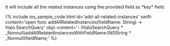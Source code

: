 <div markdown="1">
It will include all the related instances using the provided field as *key* field.

{% include ios_sample_code.html id='add-all-related-instances'
swift-content='open func addAllRelatedInstances(fieldName: String) -> Halo.SearchQuery'
objc-content='- (HaloSearchQuery * _Nonnull)addAllRelatedInstancesWithFieldName:(NSString * _Nonnull)fieldName;'
%}
</div>